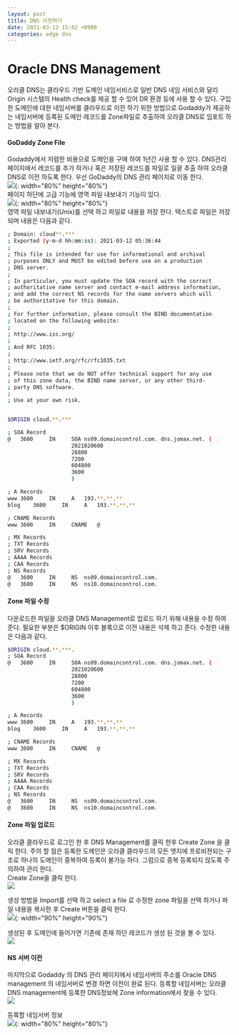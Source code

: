 ```yaml
---
layout: post
title: DNS 이전하기
date: 2021-03-12 15:02 +0900
categories: edge dns
---
```

# Oracle DNS Management
오라클 DNS는 클라우드 기반 도메인 네임서비스로 일반 DNS 네임 서비스와 달리 Origin 시스템의 Health check를 제공 할 수 있어 DR 환경 등에 사용 할 수 있다. 구입한 도메인에 대한 네임서버를 클라우드로 이전 하기 위한 방법으로 Godaddy가 제공하는 네임서버에 등록된 도메인 레코드를 Zone파일로 추출하여 오라클 DNS로 임포트 하는 방법을 알아 본다.

#### GoDaddy Zone File
Godaddy에서 저렴한 비용으로 도메인을 구매 하여 1년간 사용 할 수 있다. DNS관리 페이지에서 레코드를 추가 하거나 혹은 저장된 레코드를 파일로 일괄 추출 하여 오라클 DNS로 이전 하도록 한다. 우선 GoDaddy의 DNS 관리 페이지로 이동 한다.   
![](/image/dns-zone/dnszone01.png){: width="80%" height="80%"}   
페이지 하단에 고급 기능에 영역 파일 내보내기 기능이 있다.   
![](/image/dns-zone/dnszone02.png){: width="80%" height="80%"}   
영역 파일 내보내기(Unix)를 선택 하고 파일로 내용을 저장 한다.
텍스트로 파일은 저장 되며 내용은 다음과 같다.
```bash
; Domain: cloud**.***
; Exported (y-m-d hh:mm:ss): 2021-03-12 05:36:44
;
; This file is intended for use for informational and archival
; purposes ONLY and MUST be edited before use on a production
; DNS server.
;
; In particular, you must update the SOA record with the correct
; authoritative name server and contact e-mail address information,
; and add the correct NS records for the name servers which will
; be authoritative for this domain.
;
; For further information, please consult the BIND documentation
; located on the following website:
;
; http://www.isc.org/
;
; And RFC 1035:
;
; http://www.ietf.org/rfc/rfc1035.txt
;
; Please note that we do NOT offer technical support for any use
; of this zone data, the BIND name server, or any other third-
; party DNS software.
;
; Use at your own risk.


$ORIGIN cloud.**.***

; SOA Record
@	3600	 IN 	SOA	ns09.domaincontrol.com.	dns.jomax.net. (
					2021020600
					28800
					7200
					604800
					3600
					) 

; A Records
www	3600	 IN 	A	193.**.**.**
blog	3600	 IN 	A	193.**.**.**

; CNAME Records
www	3600	 IN 	CNAME	@

; MX Records
; TXT Records
; SRV Records
; AAAA Records
; CAA Records
; NS Records
@	3600	 IN 	NS	ns09.domaincontrol.com.
@	3600	 IN 	NS	ns10.domaincontrol.com.
```




#### Zone 파일 수정
다운로드한 파일을 오라클 DNS Management로 업로드 하기 위해 내용을 수정 하여 준다.
필요한 부분은 $ORIGIN 이후 블록으로 이전 내용은 삭제 하고 준다.
수정한 내용은 다음과 같다.
```bash
$ORIGIN cloud.**.***.
; SOA Record
@	3600	 IN 	SOA	ns09.domaincontrol.com.	dns.jomax.net. (
					2021020600
					28800
					7200
					604800
					3600
					) 

; A Records
www	3600	 IN 	A	193.**.**.**
blog	3600	 IN 	A	193.**.**.**

; CNAME Records
www	3600	 IN 	CNAME	@

; MX Records
; TXT Records
; SRV Records
; AAAA Records
; CAA Records
; NS Records
@	3600	 IN 	NS	ns09.domaincontrol.com.
@	3600	 IN 	NS	ns10.domaincontrol.com.
```   





#### Zone 파일 업로드
오라클 클라우드로 로그인 한 후 DNS Management를 클릭 한후 Create Zone 을 클릭 한다.
주의 할 점은 등록한 도메인은 오라클 클라우드의 모든 엣지에 프로비젼되는 구조로 하나의 도메인이 중복하여 등록이 불가능 하다. 그럼으로 중복 등록되지 않도록 주의하여 관리 한다.   
Create Zone을 클릭 한다.   
![](/image/dns-zone/dnszone03.png)

생성 방법을 Import를 선택 하고 select a file 로 수정한 zone 파일을 선택 하거나 파일 내용을 복사한 후 Create 버튼을 클릭 한다.   
![](/image/dns-zone/dnszone04.png){: width="90%" height="90%"}

생성된 후 도메인에 들어가면 기존에 존재 하던 레코드가 생성 된 것을 볼 수 있다.   
![](/image/dns-zone/dnszone05.png)




#### NS 서버 이전
마지막으로 Godaddy 의 DNS 관리 페이지에서 네임서버의 주소를 Oracle DNS management 의 네임서버로 변경 하면 이전이 완료 된다.
등록할 네임서버는 오라클 DNS management에 등록한 DNS정보에 Zone information에서 찾을 수 있다.   
![](/image/dns-zone/dnszone06.png)

등록할 네임서버 정보   
![](/image/dns-zone/dnszone07.png){: width="80%" height="80%"}
